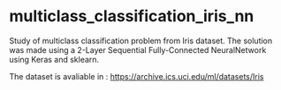 # multiclass_classification_iris_nn

Study of multiclass classification problem from Iris dataset.
The solution was made using a 2-Layer Sequential Fully-Connected NeuralNetwork using Keras and sklearn.

The dataset is avaliable in : https://archive.ics.uci.edu/ml/datasets/Iris


